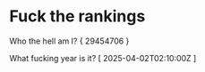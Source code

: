 # Fuck the rankings

Who the hell am I?
{ 29454706 }

What fucking year is it?
[ 2025-04-02T02:10:00Z ]
